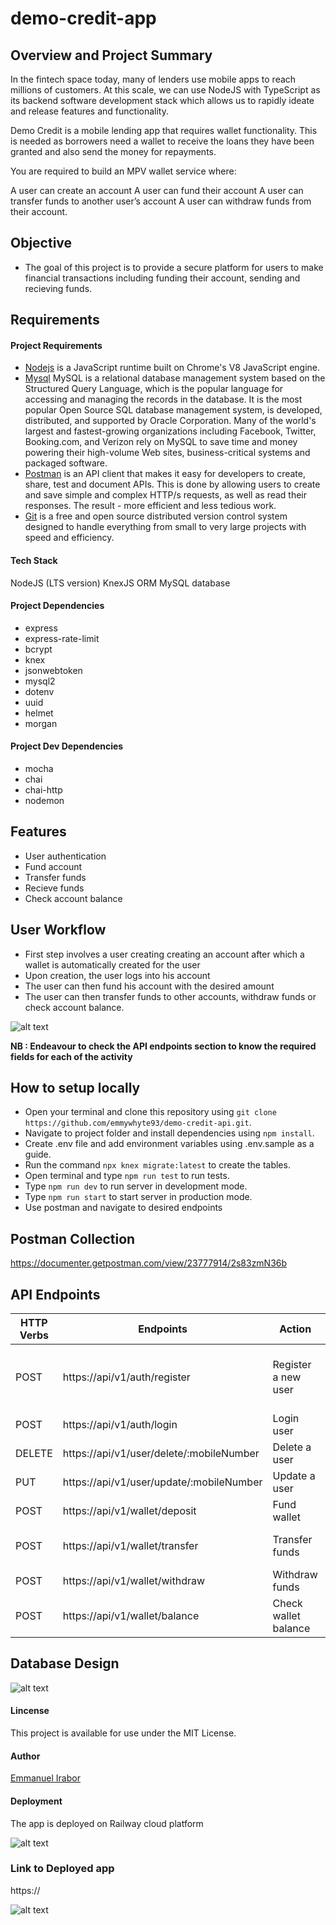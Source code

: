 # demo-credit-app


## Overview and Project Summary
In the fintech space today, many of lenders use mobile apps to reach millions of customers. At this scale, we can use NodeJS with TypeScript as its backend software development stack which allows us to rapidly ideate and release features and functionality.

Demo Credit is a mobile lending app that requires wallet functionality. This is needed as borrowers need a wallet to receive the loans they have been granted and also send the money for repayments.

You are required to build an MPV wallet service where:

A user can create an account
A user can fund their account
A user can transfer funds to another user’s account
A user can withdraw funds from their account.


## Objective
- The goal of this project is to provide a secure platform for users to make financial transactions including funding their account, sending and recieving funds.

## Requirements

#### Project Requirements
- [Nodejs](https://nodejs.org/en/) is a JavaScript runtime built on Chrome's V8 JavaScript engine.
- [Mysql](https://dev.mysql.com/downloads) MySQL is a relational database management system based on the Structured Query Language, which is the popular language for accessing and managing the records in the database. It is the most popular Open Source SQL database management system, is developed, distributed, and supported by Oracle Corporation. Many of the world's largest and fastest-growing organizations including Facebook, Twitter, Booking.com, and Verizon rely on MySQL to save time and money powering their high-volume Web sites, business-critical systems and packaged software.
- [Postman](https://www.postman.com/downloads/) is an API client that makes it easy for developers to create, share, test and document APIs. This is done by allowing users to create and save simple and complex HTTP/s requests, as well as read their responses. The result - more efficient and less tedious work.
- [Git](https://git-scm.com/) is a free and open source distributed version control system designed to handle everything from small to very large projects with speed and efficiency.

#### Tech Stack
NodeJS (LTS version)
KnexJS ORM
MySQL database

#### Project Dependencies
- express
- express-rate-limit
- bcrypt
- knex
- jsonwebtoken
- mysql2
- dotenv
- uuid
- helmet
- morgan


#### Project Dev Dependencies
- mocha
- chai 
- chai-http
- nodemon

## Features
- User authentication
- Fund account
- Transfer funds
- Recieve funds
- Check account balance

## User Workflow
- First step involves a user creating creating an account after which a wallet is automatically created for the user
- Upon creation, the user logs into his account
- The user can then fund his account with the desired amount
- The user can then transfer funds to other accounts, withdraw funds or check account balance.

![alt text](design/user-workflow.png)

**NB : Endeavour to check the API endpoints section to know the required fields for each of the activity**    

## How to setup locally
- Open your terminal and clone this repository using `git clone https://github.com/emmywhyte93/demo-credit-api.git`.
- Navigate to project folder and install dependencies using `npm install`.
- Create .env file and add environment variables using .env.sample as a guide.
- Run the command `npx knex migrate:latest` to create the tables. 
- Open terminal and type `npm run test` to run tests.
- Type `npm run dev` to run server in development mode.
- Type `npm run start` to start server in production mode. 
- Use postman and navigate to desired endpoints 


## Postman Collection
https://documenter.getpostman.com/view/23777914/2s83zmN36b

## API Endpoints
| HTTP Verbs | Endpoints | Action | Required |
| --- | --- | --- | --- |
| POST | https://api/v1/auth/register | Register a new user | req.body.firstName <br> req.body.password <br> req.body.email <br> req.body.lastName <br> req.body.mobileNumber |
| POST | https://api/v1/auth/login | Login user |  req.body.email <br> req.body.password|
| DELETE | https://api/v1/user/delete/:mobileNumber | Delete a user |  req.params.mobileNumber <br> req.body.email|
| PUT | https://api/v1/user/update/:mobileNumber | Update a user |  req.params.mobileNumber <br> req.body|
| POST | https://api/v1/wallet/deposit | Fund wallet  | req.body.email <br> req.body.amountToFund |
| POST | https://api/v1/wallet/transfer | Transfer funds  | req.body.senderEmail <br> req.body.amountToTransfer <br> req.body.recieverEmail |
| POST | https://api/v1/wallet/withdraw | Withdraw funds  | req.body.email <br> req.body.amountToWithdraw |
| POST | https://api/v1/wallet/balance | Check wallet balance  | req.body.email |

## Database Design
![alt text](design/database-design.png)

#### Lincense
This project is available for use under the MIT License.

#### Author
[Emmanuel Irabor]((https://github.com/Emmywhyte93))

#### Deployment

The app is deployed on Railway cloud platform

![alt text](design/demo_credit_deployed_app.png)

### Link to Deployed app
https://

![alt text](design/demo_credit_deployment.png)